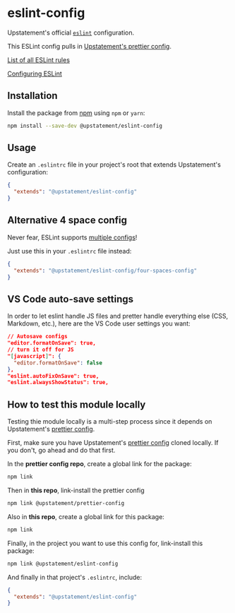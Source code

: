 # eslint-config

Upstatement's official [`eslint`](https://eslint.org/) configuration.

This ESLint config pulls in [Upstatement's prettier config](https://www.npmjs.com/package/@upstatement/prettier-config).

[List of all ESLint rules](https://eslint.org/docs/rules/)

[Configuring ESLint](https://eslint.org/docs/user-guide/configuring)

## Installation

Install the package from [npm](https://www.npmjs.com/package/@upstatement/eslint-config) using `npm` or `yarn`:

```bash
npm install --save-dev @upstatement/eslint-config
```

## Usage

Create an `.eslintrc` file in your project's root that extends Upstatement's configuration:

```json
{
  "extends": "@upstatement/eslint-config"
}
```

## Alternative 4 space config

Never fear, ESLint supports [multiple configs](https://eslint.org/docs/developer-guide/shareable-configs#sharing-multiple-configs)!

Just use this in your `.eslintrc` file instead:

```json
{
  "extends": "@upstatement/eslint-config/four-spaces-config"
}
```

## VS Code auto-save settings

In order to let eslint handle JS files and pretter handle everything else (CSS, Markdown, etc.), here are the VS Code user settings you want:

```json
// Autosave configs
"editor.formatOnSave": true,
// turn it off for JS
"[javascript]": {
  "editor.formatOnSave": false
},
"eslint.autoFixOnSave": true,
"eslint.alwaysShowStatus": true,
```

## How to test this module locally

Testing thie module locally is a multi-step process since it depends on Upstatement's [prettier config](https://github.com/Upstatement/prettier-config).

First, make sure you have Upstatement's [prettier config](https://github.com/Upstatement/prettier-config) cloned locally. If you don't, go ahead and do that first.

In the **prettier config repo**, create a global link for the package:

```bash
npm link
```

Then in **this repo**, link-install the prettier config

```bash
npm link @upstatement/prettier-config
```

Also in **this repo**, create a global link for this package:

```bash
npm link
```

Finally, in the project you want to use this config for, link-install this package:

```bash
npm link @upstatement/eslint-config
```

And finally in that project's `.eslintrc`, include:

```json
{
  "extends": "@upstatement/eslint-config"
}
```
